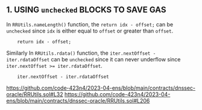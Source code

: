 ## 1. USING `unchecked` BLOCKS TO SAVE GAS

In `RRUtils.nameLength()` function, the `return idx - offset;` can be `unchecked` since `idx` is either equal to `offset` or greater than `offset`. 

        return idx - offset;

Similarly In `RRUtils.rdata()` function, the `iter.nextOffset - iter.rdataOffset` can be `unchecked` since it can never underflow since `iter.nextOffset >= iter.rdataOffset`.

        iter.nextOffset - iter.rdataOffset
				
https://github.com/code-423n4/2023-04-ens/blob/main/contracts/dnssec-oracle/RRUtils.sol#L32
https://github.com/code-423n4/2023-04-ens/blob/main/contracts/dnssec-oracle/RRUtils.sol#L206